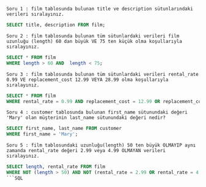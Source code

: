`Soru 1 : film tablosunda bulunan title ve description sütunlarındaki verileri sıralayınız.` <br>
```SQL
SELECT title, description FROM film;
```
`Soru 2 : film tablosunda bulunan tüm sütunlardaki verileri film uzunluğu (length) 60 dan büyük VE 75 ten küçük olma koşullarıyla sıralayınız.` <br>
```SQL
SELECT * FROM film 
WHERE length > 60 AND  length < 75; 
```
`Soru 3 : film tablosunda bulunan tüm sütunlardaki verileri rental_rate 0.99 VE replacement_cost 12.99 VEYA 28.99 olma koşullarıyla sıralayınız.` <br>
```SQL
SELECT * FROM film  
WHERE rental_rate = 0.99 AND replacement_cost = 12.99 OR replacement_cost = 28.99;
```
`Soru 4 : customer tablosunda bulunan first_name sütunundaki değeri 'Mary' olan müşterinin last_name sütunundaki değeri nedir?` <br>
```SQL
SELECT first_name, last_name FROM customer 
WHERE first_name = 'Mary';
```
`Soru 5 : film tablosundaki uzunluğu(length) 50 ten büyük OLMAYIP aynı zamanda rental_rate değeri 2.99 veya 4.99 OLMAYAN verileri sıralayınız.` <br>
```SQL
SELECT length, rental_rate FROM film 
WHERE NOT (length > 50) AND NOT (rental_rate = 2.99 OR rental_rate = 4.99);
```SQL
